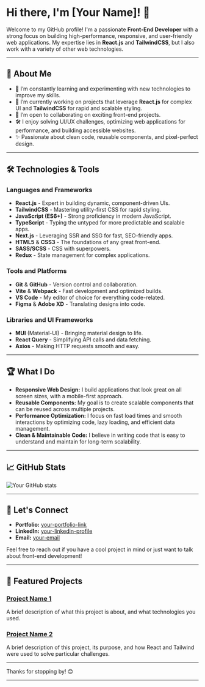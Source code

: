 # Hi there, I'm [Your Name]! 👋

Welcome to my GitHub profile! I'm a passionate **Front-End Developer** with a strong focus on building high-performance, responsive, and user-friendly web applications. My expertise lies in **React.js** and **TailwindCSS**, but I also work with a variety of other web technologies.

---

## 🚀 About Me

- 🌱 I’m constantly learning and experimenting with new technologies to improve my skills.
- 🔭 I’m currently working on projects that leverage **React.js** for complex UI and **TailwindCSS** for rapid and scalable styling.
- 🤝 I’m open to collaborating on exciting front-end projects.
- 🛠️ I enjoy solving UI/UX challenges, optimizing web applications for performance, and building accessible websites.
- ✨ Passionate about clean code, reusable components, and pixel-perfect design.

---

## 🛠️ Technologies & Tools

### **Languages and Frameworks**

- **React.js** - Expert in building dynamic, component-driven UIs.
- **TailwindCSS** - Mastering utility-first CSS for rapid styling.
- **JavaScript (ES6+)** - Strong proficiency in modern JavaScript.
- **TypeScript** - Typing the untyped for more predictable and scalable apps.
- **Next.js** - Leveraging SSR and SSG for fast, SEO-friendly apps.
- **HTML5** & **CSS3** - The foundations of any great front-end.
- **SASS/SCSS** - CSS with superpowers.
- **Redux** - State management for complex applications.

### **Tools and Platforms**

- **Git** & **GitHub** - Version control and collaboration.
- **Vite** & **Webpack** - Fast development and optimized builds.
- **VS Code** - My editor of choice for everything code-related.
- **Figma** & **Adobe XD** - Translating designs into code.

### **Libraries and UI Frameworks**

- **MUI** (Material-UI) - Bringing material design to life.
- **React Query** - Simplifying API calls and data fetching.
- **Axios** - Making HTTP requests smooth and easy.

---

## 🏆 What I Do

- **Responsive Web Design:** I build applications that look great on all screen sizes, with a mobile-first approach.
- **Reusable Components:** My goal is to create scalable components that can be reused across multiple projects.
- **Performance Optimization:** I focus on fast load times and smooth interactions by optimizing code, lazy loading, and efficient data management.
- **Clean & Maintainable Code:** I believe in writing code that is easy to understand and maintain for long-term scalability.

---

## 📈 GitHub Stats

![Your GitHub stats](https://github-readme-stats.vercel.app/api?username=yourusername&show_icons=true&theme=radical)

---

## 💬 Let's Connect

- **Portfolio:** [your-portfolio-link](https://your-portfolio-link)
- **LinkedIn:** [your-linkedin-profile](https://www.linkedin.com/in/yourprofile)
- **Email:** [your-email](mailto:your-email)

Feel free to reach out if you have a cool project in mind or just want to talk about front-end development!

---

## 📂 Featured Projects

### [Project Name 1](https://github.com/yourusername/project1)
A brief description of what this project is about, and what technologies you used.

### [Project Name 2](https://github.com/yourusername/project2)
A brief description of this project, its purpose, and how React and Tailwind were used to solve particular challenges.

---

Thanks for stopping by! 😊
****

